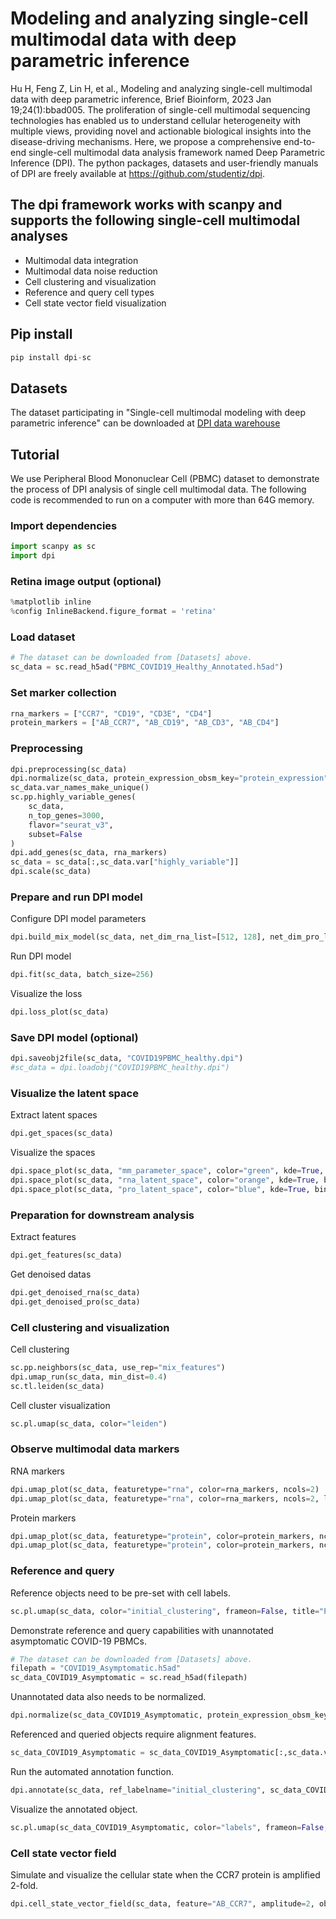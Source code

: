 # Modeling and analyzing single-cell multimodal data with deep parametric inference
Hu H, Feng Z, Lin H, et al., Modeling and analyzing single-cell multimodal data with deep parametric inference, Brief Bioinform, 2023 Jan 19;24(1):bbad005.
The proliferation of single-cell multimodal sequencing technologies has enabled us to understand cellular heterogeneity with multiple views, providing novel and actionable biological insights into the disease-driving mechanisms. Here, we propose a comprehensive end-to-end single-cell multimodal data analysis framework named Deep Parametric Inference (DPI). The python packages, datasets and user-friendly manuals of DPI are freely available at https://github.com/studentiz/dpi.

## The dpi framework works with scanpy and supports the following single-cell multimodal analyses
* Multimodal data integration
* Multimodal data noise reduction
* Cell clustering and visualization
* Reference and query cell types
* Cell state vector field visualization
## Pip install
```python
pip install dpi-sc
```
## Datasets
The dataset participating in "Single-cell multimodal modeling with deep parametric inference" can be downloaded at [DPI data warehouse](http://101.34.64.251:88/)
## Tutorial
We use Peripheral Blood Mononuclear Cell (PBMC) dataset to demonstrate the process of DPI analysis of single cell multimodal data. The following code is recommended to run on a computer with more than 64G memory.
### Import dependencies
```python
import scanpy as sc
import dpi
```
### Retina image output (optional)
```python
%matplotlib inline
%config InlineBackend.figure_format = 'retina'
```
### Load dataset
```python
# The dataset can be downloaded from [Datasets] above.
sc_data = sc.read_h5ad("PBMC_COVID19_Healthy_Annotated.h5ad")
```
### Set marker collection
```python
rna_markers = ["CCR7", "CD19", "CD3E", "CD4"]
protein_markers = ["AB_CCR7", "AB_CD19", "AB_CD3", "AB_CD4"]
```
### Preprocessing
```python
dpi.preprocessing(sc_data)
dpi.normalize(sc_data, protein_expression_obsm_key="protein_expression")
sc_data.var_names_make_unique()
sc.pp.highly_variable_genes(
    sc_data,
    n_top_genes=3000,
    flavor="seurat_v3",
    subset=False
)
dpi.add_genes(sc_data, rna_markers)
sc_data = sc_data[:,sc_data.var["highly_variable"]]
dpi.scale(sc_data)
```
### Prepare and run DPI model
Configure DPI model parameters
```python
dpi.build_mix_model(sc_data, net_dim_rna_list=[512, 128], net_dim_pro_list=[128], net_dim_rna_mean=128, net_dim_pro_mean=128, net_dim_mix=128, lr=0.0001)
```
Run DPI model
```python
dpi.fit(sc_data, batch_size=256)
```
Visualize the loss
```python
dpi.loss_plot(sc_data)
```
### Save DPI model (optional)
```python
dpi.saveobj2file(sc_data, "COVID19PBMC_healthy.dpi")
#sc_data = dpi.loadobj("COVID19PBMC_healthy.dpi")
```
### Visualize the latent space
Extract latent spaces
```python
dpi.get_spaces(sc_data)
```
Visualize the spaces
```python
dpi.space_plot(sc_data, "mm_parameter_space", color="green", kde=True, bins=30)
dpi.space_plot(sc_data, "rna_latent_space", color="orange", kde=True, bins=30)
dpi.space_plot(sc_data, "pro_latent_space", color="blue", kde=True, bins=30)
```
### Preparation for downstream analysis
Extract features
```python
dpi.get_features(sc_data)
```
Get denoised datas
```python
dpi.get_denoised_rna(sc_data)
dpi.get_denoised_pro(sc_data)
```
### Cell clustering and visualization
Cell clustering
```python
sc.pp.neighbors(sc_data, use_rep="mix_features")
dpi.umap_run(sc_data, min_dist=0.4)
sc.tl.leiden(sc_data)
```
Cell cluster visualization
```python
sc.pl.umap(sc_data, color="leiden")
```
### Observe multimodal data markers
RNA markers
```python
dpi.umap_plot(sc_data, featuretype="rna", color=rna_markers, ncols=2)
dpi.umap_plot(sc_data, featuretype="rna", color=rna_markers, ncols=2, layer="rna_denoised")
```
Protein markers
```python
dpi.umap_plot(sc_data, featuretype="protein", color=protein_markers, ncols=2)
dpi.umap_plot(sc_data, featuretype="protein", color=protein_markers, ncols=2, layer="pro_denoised")
```
### Reference and query
Reference objects need to be pre-set with cell labels.
```python
sc.pl.umap(sc_data, color="initial_clustering", frameon=False, title="PBMC COVID19 Healthy labels")
```
Demonstrate reference and query capabilities with unannotated asymptomatic COVID-19 PBMCs.
```python
# The dataset can be downloaded from [Datasets] above.
filepath = "COVID19_Asymptomatic.h5ad"
sc_data_COVID19_Asymptomatic = sc.read_h5ad(filepath)
```
Unannotated data also needs to be normalized.
```python
dpi.normalize(sc_data_COVID19_Asymptomatic, protein_expression_obsm_key="protein_expression")
```
Referenced and queried objects require alignment features.
```python
sc_data_COVID19_Asymptomatic = sc_data_COVID19_Asymptomatic[:,sc_data.var.index]
```
Run the automated annotation function.
```python
dpi.annotate(sc_data, ref_labelname="initial_clustering", sc_data_COVID19_Asymptomatic)
```
Visualize the annotated object.
```python
sc.pl.umap(sc_data_COVID19_Asymptomatic, color="labels", frameon=False, title="PBMC COVID19 Asymptomatic Annotated")
```
### Cell state vector field
Simulate and visualize the cellular state when the CCR7 protein is amplified 2-fold.
```python
dpi.cell_state_vector_field(sc_data, feature="AB_CCR7", amplitude=2, obs="initial_clustering", featuretype="protein")
```
